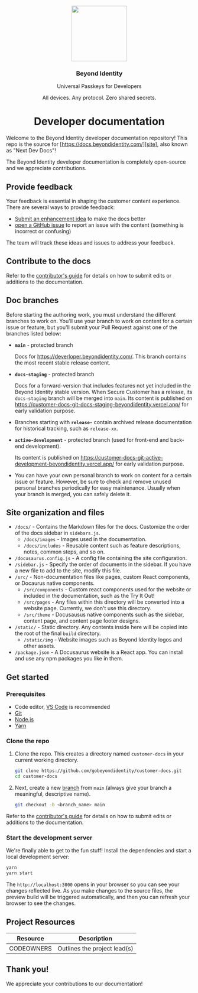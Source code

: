 <!-- Reference Links -->
[site]: https://[docs.beyondidentity.com](https://developer.beyondidentity.com/)/
[issues]: https://github.com/gobeyondidentity/customer-docs/issues/new?assignees=&labels=triage&projects=&template=content-issue.yml&title=%5BContent+issue%5D%3A+
[repo]: https://github.com/gobeyondidentity/customer-docs
[pr]: https://github.com/gobeyondidentity/customer-docs/pulls
[enhancements]: https://github.com/gobeyondidentity/customer-docs/issues/new?assignees=&labels=%F0%9F%8C%9F+enhancement&projects=&template=enhancement.yml

<div align="center">
   <br/>
   <a href="https://developers.beyondidentity.com" target="_blank"><img src="https://user-images.githubusercontent.com/238738/178780350-489309c5-8fae-4121-a20b-562e8025c0ee.png" width="150px" ></a>
   <h3>Beyond Identity</h3>
   <p>Universal Passkeys for Developers</p>
   <p>
   All devices. Any protocol. Zero shared secrets. 
   </p>
   <h1>Developer documentation</h1>
</div>


Welcome to the Beyond Identity developer documentation repository! This repo is the source for [https://docs.beyondidentity.com/][site], also known as "Next Dev Docs"! 

The Beyond Identity developer documentation is completely open-source and we appreciate contributions.

## Provide feedback

Your feedback is essential in shaping the customer content experience. There are several ways to provide feedback:

- [Submit an enhancement idea][enhancements] to make the docs better
- [open a GitHub issue][issues] to report an issue with the content (something is incorrect or confusing)

The team will track these ideas and issues to address your feedback. 

## Contribute to the docs

Refer to the [contributor's guide](./docs/contribute/contribute.md) for details on how to submit edits or additions to the documentation.

## Doc branches

Before starting the authoring work, you must understand the different branches to work on. You'll use your branch to work on content for a certain issue or feature, but you'll submit your Pull Request against one of the branches listed below: 

- **`main`** - protected branch
    
    Docs for https://deverloper.beyondidentity.com/. This branch contains the most recent stable release content.
    
- **`docs-staging`** - protected branch
    
  Docs for a forward-version that includes features not yet included in the Beyond Identity stable version. When Secure Customer has a release, its `docs-staging` branch will be merged into `main`. Its content is published on https://customer-docs-git-docs-staging-beyondidentity.vercel.app/ for early validation purpose. 
    
- Branches starting with **`release-`** contain archived release documentation for historical tracking, such as `release-xx`.

- **`active-development`** - protected branch (used for front-end and back-end development). 

  Its content is published on https://customer-docs-git-active-development-beyondidentity.vercel.app/ for early validation purpose.
  
* You can have your own personal branch to work on content for a certain issue or feature. However, be sure to check and remove unused personal branches periodically for easy maintenance. Usually when your branch is merged, you can safely delete it.

## Site organization and files

- `/docs/` - Contains the Markdown files for the docs. Customize the order of the docs sidebar in `sidebars.js`. 
  - `/docs/images` - Images used in the documentation.
  - `/docs/includes` - Reusable content such as feature descriptions, notes, common steps, and so on.
- `/docusaurus.config.js` - A config file containing the site configuration.
- `/sidebar.js` - Specify the order of documents in the sidebar. If you have a new file to add to the site, modify this file.
- `/src/` - Non-documentation files like pages, custom React components, or 
Docaurus native components.
  - `/src/components` - Custom react components used for the website or included in the documentation, such as the Try It Out!
  - `/src/pages` - Any files within this directory will be converted into a website page. Currently, we don't use this directory.
  - `/src/theme` - Docusausus native components such as the sidebar, content page, and content page footer designs.
- `/static/` - Static directory. Any contents inside here will be copied into the root of the final `build` directory.
  - `/static/img` - Website images such as Beyond Identity logos and other assets.
- `/package.json` - A Docusaurus website is a React app. You can install and use any npm packages you like in them.


## Get started

### Prerequisites

- Code editor, [VS Code](https://code.visualstudio.com) is recommended
- [Git](https://git-scm.com)
- [Node.js](https://nodejs.org)
- [Yarn](https://yarnpkg.com) 


### Clone the repo

1. Clone the repo.  This creates a directory named `customer-docs` in your current working directory.

   ```bash
   git clone https://github.com/gobeyondidentity/customer-docs.git
   cd customer-docs
   ```

2. Next, create a new [branch](https://git-scm.com/book/en/v2/Git-Branching-Branches-in-a-Nutshell) from `main` (always give your branch a meaningful, descriptive name). 

   ```bash
   git checkout -b <branch_name> main
   ```

Refer to the [contributor's guide](./docs/contribute/contribute.md) for details on how to submit edits or additions to the documentation.

### Start the development server

We're finally able to get to the fun stuff! Install the dependencies and start a local development server:

```bash
yarn
yarn start
```

The `http://localhost:3000` opens in your browser so you can see your changes reflected live. As you make changes to the source files, the preview build will be triggered automatically, and then you can refresh your browser to see the changes.

## Project Resources

| Resource | Description |
| ---| --- |
| CODEOWNERS | Outlines the project lead(s) |

## Thank you!

We appreciate your contributions to our documentation!
